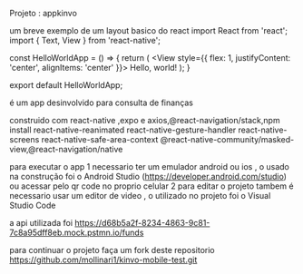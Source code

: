 
Projeto : appkinvo

um breve exemplo de um layout basico do react
import React from 'react';
import { Text, View } from 'react-native';

const HelloWorldApp = () => {
  return (
    <View style={{
        flex: 1,
        justifyContent: 'center',
        alignItems: 'center'
      }}>
      <Text>Hello, world!</Text>
    </View>
  );
}

export default HelloWorldApp;

é um app desinvolvido para consulta de finanças 


construido com react-native ,expo e axios,@react-navigation/stack,npm install react-native-reanimated react-native-gesture-handler react-native-screens react-native-safe-area-context @react-native-community/masked-view,@react-navigation/native

para executar o app 
1 necessario ter um emulador android ou ios , o usado na construção foi o Android Studio (https://developer.android.com/studio) ou acessar pelo qr code no proprio celular 
2 para editar o projeto tambem é necessario usar um editor de video , o utilizado no projeto foi o Visual Studio Code



a api utilizada foi  https://d68b5a2f-8234-4863-9c81-7c8a95dff8eb.mock.pstmn.io/funds

para continuar o projeto faça um fork deste repositorio https://github.com/mollinari1/kinvo-mobile-test.git

